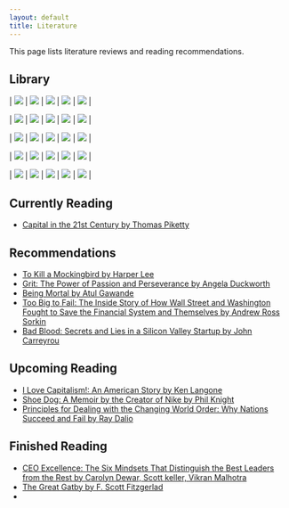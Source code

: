 ```yaml
---
layout: default
title: Literature
---
```


This page lists literature reviews and reading recommendations.

## **Library**

| ![](assets/images/literature/great-gatsby.jpeg) | ![](assets/images/literature/handmaids-tale.jpeg) | ![](assets/images/literature/empire-of-pain.jpeg) | ![](assets/images/literature/lolita.jpeg) | ![](assets/images/literature/outliers.jpeg) |

| ![](assets/images/literature/invisible-women.jpeg) | ![](assets/images/literature/man-alone.jpeg) | ![](assets/images/literature/no-filter.jpeg) | ![](assets/images/literature/jane-eyre.jpeg) | ![](assets/images/literature/principles.jpeg) |

| ![](assets/images/literature/psychopolitics.jpeg) | ![](assets/images/literature/ride-of-a-lifetime.jpeg) | ![](assets/images/literature/the-god-boy.jpeg) | ![](assets/images/literature/this-is-how-they-tell-me-the-world-ends.jpeg) | ![](assets/images/literature/billion-dollar-whale.jpeg) |

| ![](assets/images/literature/when-breath-becomes-air.jpeg) | ![](assets/images/literature/woke-inc.jpeg) | ![](assets/images/literature/what-happened-to-you.jpeg) | ![](assets/images/literature/better.jpeg) | ![](assets/images/literature/complications.jpeg) |

| ![](assets/images/literature/1984.jpeg) | ![](assets/images/literature/blink.jpeg) | ![](assets/images/literature/placeholder.jpeg) | ![](assets/images/literature/placeholder.jpeg) | ![](assets/images/literature/placeholder.jpeg) |

## **Currently Reading**
- [Capital in the 21st Century by Thomas Piketty](https://www.amazon.com/Capital-Twenty-First-Century-Thomas-Piketty/dp/0674979850)

## **Recommendations**
- [To Kill a Mockingbird by Harper Lee](https://www.amazon.com/Kill-Mockingbird-Harper-Lee/dp/0446310786)
- [Grit: The Power of Passion and Perseverance by Angela Duckworth](https://www.amazon.com/Grit-Passion-Perseverance-Angela-Duckworth/dp/1501111108)
- [Being Mortal by Atul Gawande](https://www.amazon.com/Being-Mortal-Illness-Medicine-Matters/dp/1250081246)
- [Too Big to Fail: The Inside Story of How Wall Street and Washington Fought to Save the Financial System and Themselves by Andrew Ross Sorkin](https://www.amazon.com/Too-Big-Fail-Washington-System/dp/0143118242)
- [Bad Blood: Secrets and Lies in a Silicon Valley Startup by John Carreyrou](https://www.amazon.com/Bad-Blood-Secrets-Silicon-Startup/dp/152473165X)

## **Upcoming Reading**
- [I Love Capitalism!: An American Story by Ken Langone](https://www.amazon.com/I-Love-Capitalism-American-Story/dp/073521624X)
- [Shoe Dog: A Memoir by the Creator of Nike by Phil Knight](https://www.amazon.com/Shoe-Dog-Memoir-Creator-Nike-ebook/dp/B0176M1A44)
- [Principles for Dealing with the Changing World Order: Why Nations Succeed and Fail by Ray Dalio](https://www.amazon.com/Changing-World-Order-Nations-Succeed/dp/1982160276)

## **Finished Reading**
- [CEO Excellence: The Six Mindsets That Distinguish the Best Leaders from the Rest by Carolyn Dewar, Scott keller, Vikran Malhotra](https://www.amazon.com/CEO-Excellence-Mindsets-Distinguish-Leaders/dp/1982179678)
- [The Great Gatby by F. Scott Fitzgerlad](https://www.amazon.com/Great-Gatsby-F-Scott-Fitzgerald/dp/0743273567)
- 
